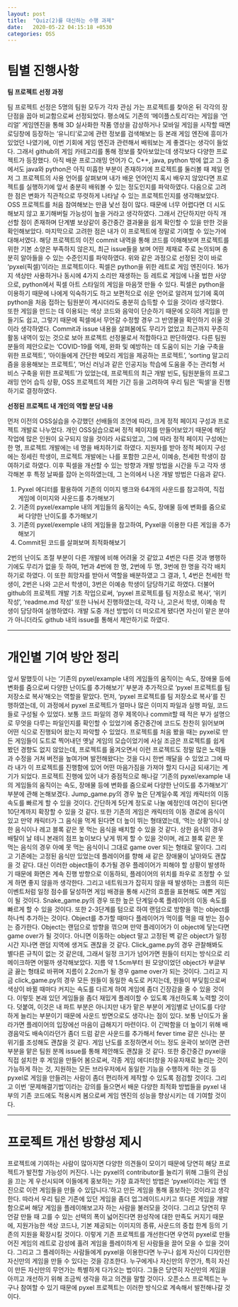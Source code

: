 ```yaml
---
layout: post
title:  "Quiz(2)를 대신하는 수행 과제"
date:   2020-05-22 04:15:18 +0530
categories: OSS
---
```

 # 팀별 진행사항


<strong> 팀 프로젝트 선정 과정 </strong><br>

 팀 프로젝트 선정은 5명의 팀원 모두가 각자 관심 가는 프로젝트를 찾아온 뒤 각각의 장단점을 꼽아 비교함으로써 선정되었다.
 평소에도 기존의 ‘메이플스토리’라는 게임을 ‘언리얼’ 게임엔진을 통해 3D 실사화한 작품 영상을 감상하거나 모바일 게임을 시작할 때면 로딩창에 등장하는 ‘유니티’로고에 관련 정보를 검색해보는 등 본래 게임 엔진에 흥미가 있었던 나였기에, 이번 기회에 게임 엔진과 관련해서 배워보는 게 좋겠다는 생각이 들었다. 그래서 github의 게임 카테고리를 통해 정보를 찾아보았는데 생각보다 다양한 프로젝트가 등장했다.
 아직 배운 프로그래밍 언어가 C, C++, java, python 밖에 없고 그 중에서도 java와 python은 아직 미흡한 부분이 존재하기에 프로젝트를 둘러볼 때 제일 먼저 그 프로젝트의 사용 언어를 살펴보며 내가 배운 언어인지 혹시 배우지 않았다면 프로젝트를 실행하기에 앞서 충분히 배워볼 수 있는 정도인지를 파악하였다.
 다음으로 고려한 점은 변화가 직관적으로 뚜렷하게 나타날 수 있는 프로젝트인지를 생각해보았다. OSS 프로젝트를 처음 참여해보는 만큼 낯선 점이 많다. 때문에 너무 어렵다면 더 시도해보지 않고 포기해버릴 가능성이 높을 거라고 생각하였다. 그래서 간단하지만 아직 개선할 점이 존재하며 단계별 보상같이 중간중간 결과물을 쉽게 확인할 수 있을 만한 것을 확인해보았다.
 마지막으로 고려한 점은 내가 이 프로젝트에 정말로 기여할 수 있는가에 대해서였다. 해당 프로젝트의 이전 commit 내역을 통해 코드를 이해해보며 프로젝트를 위한 기본 소양은 부족하지 않은지, 최근 issue들을 보며 어떤 제재로 주로 논의되며 충분히 알아들을 수 있는 수준인지를 파악하였다.
 위와 같은 과정으로 선정된 것이 바로 ‘pyxel(픽셀)’이라는 프로젝트이다. 픽셀은 python을 위한 레트로 게임 엔진이다. 16가지 색상만 사용하거나 동시에 4가지 소리만 재생하는 등 레트로 게임에 나올 법한 사양으로, python에서 픽셀 아트 스타일의 게임을 마음껏 만들 수 있다. 픽셀은 python을 이용하기 때문에 나에게 익숙하기도 하고 보편적으로 쉬운 언어로 알려져 있기에 혹여 python을 처음 접하는 팀원분이 계시더라도 충분히 습득할 수 있을 것이라 생각했다. 또한 게임을 만드는 데 이용되는 색상 코드와 음악이 단순하기 때문에 오히려 게임을 만들기도 쉽고, 그렇기 때문에 픽셀에서 무언갈 수정할 경우 그 반영물을 확인하기 쉬울 것이라 생각하였다. Commit과 issue 내용을 살펴봄에도 무리가 없었고 최근까지 꾸준히 활동 내역이 있는 것으로 보아 프로젝트 선정물로서 적합하다고 판단하였다.
 다른 팀원 분들의 제안으로는 ‘COVID-19를 억제, 완화 및 예방하는 데 도움이 되는 기술 구축을 위한 프로젝트’, ‘아이들에게 간단한 메모리 게임을 제공하는 프로젝트’, ‘sorting 알고리즘을 응용해보는 프로젝트’, ‘머신 러닝과 같은 인공지능 학습에 도움을 주는 관리형 서비스 구축을 위한 프로젝트’가 있었는데, 프로젝트의 최근 개발 빈도, 팀원분들의 프로그래밍 언어 습득 상황, OSS 프로젝트의 제한 기간 등을 고려하여 우리 팀은 ‘픽셀’을 진행하기로 결정하였다.


<strong> 선정된 프로젝트 내 개인의 역할 분담 내용 </strong><br>

 먼저 이전의 OSS실습을 수강했던 선배들의 조언에 따라, 크게 정적 페이지 구성과 프로젝트 개발로 나누었다. 개인 OSS실습으로써 정적 페이지를 만들어보았기 때문에 해당 작업에 많은 인원이 요구되지 않을 것이라 사료되었고, 그에 따라 정적 페이지 구성에는 한 명, 프로젝트 개발에는 네 명을 배치하기로 하였다. 지원자를 받아 정적 페이지 구성에는 정세린 학생이, 프로젝트 개발에는 나를 포함한 고은서, 이예송, 천세헌 학생이 참여하기로 하였다.
 이후 픽셀을 개선할 수 있는 방향과 개발 방법을 시간을 두고 각자 생각해본 후 특정 날짜를 잡아 논의하였는데, 그 논의에서 나온 개발 방법은 다음과 같다.

1)	Pyxel 에디터를 활용하여 기존의 이미지 뱅크와 64개의 사운드를 참고하여, 직접 게임에 이미지와 사운드를 추가해보기
2)	기존의 pyxel/example 내의 게임들의 움직이는 속도, 장애물 등에 변화를 줌으로써 다양한 난이도를 추가해보기
3)	기존의 pyxel/exemple 내의 게임들을 참고하여, Pyxel을 이용한 다른 게임을 추가해보기
4)	Commit된 코드를 살펴보며 최적화해보기

 2번의 난이도 조절 부분이 다른 개발에 비해 어려울 것 같았고 4번은 다른 것과 병행하기에도 무리가 없을 듯 하여, 1번과 4번에 한 명, 2번에 두 명, 3번에 한 명을 각각 배치하기로 하였다. 이 또한 희망자를 받아서 역할을 배분하였고 그 결과, 1, 4번은 천세헌 학생이, 2번은 나와 고은서 학생이, 3번은 이예송 학생이 담당하기로 하였다.
 더불어 github의 프로젝트 개발 기초 작업으로써, ‘pyxel 프로젝트를 팀 저장소로 복사’, ‘위키 작성’, ‘readme.md 작성’ 또한 나눠서 진행하였는데, 각각 나, 고은서 학생, 이예송 학생이 담당하여 실행하였다. 개발 도중 개선 방법이 더 떠오르게 됐다면 자신이 맡은 분야가 아니더라도 github 내의 issue를 통해서 제안하기로 하였다.


___


# 개인별 기여 방안 정리

 앞서 말했듯이 나는 ‘기존의 pyxel/example 내의 게임들의 움직이는 속도, 장애물 등에 변화를 줌으로써 다양한 난이도를 추가해보기’ 부분과 추가적으로 ‘pyxel 프로젝트를 팀 저장소로 복사’해오는 역할을 맡았다.
 먼저, ‘pyxel 프로젝트를 팀 저장소로 복사’를 진행하였는데, 이 과정에서 pyxel 프로젝트가 얼마나 많은 이미지 파일과 실행 파일, 코드들로 구성될 수 있었다. 보통 코드 파일의 경우 제목이나 commit할 때 적은 부가 설명으로 무엇을 다루는 파일인지를 확인할 수 있었기에 중간중간에 코드도 찬찬히 읽어보며 어떤 식으로 진행되어 왔는지 파악할 수 있었다. 프로젝트를 처음 봤을 때는 pyxel로 만든 게임들이 도트로 찍어내던 옛날 게임의 모습이었기에 사실 조금은 프로젝트를 쉽게 봤던 경향도 없지 않았는데, 프로젝트를 옮겨오면서 이런 프로젝트도 정말 많은 노력들과 수정을 거쳐 버전을 높여가며 발전해왔다는 것을 다시 한번 깨달을 수 있었고 그에 따라 내가 이 프로젝트를 진행함에 있어 어떤 마음가짐을 가져야 할지 다시금 되새기는 계기가 되었다.
 프로젝트 진행에 있어 내가 중점적으로 해나갈 ‘기존의 pyxel/example 내의 게임들의 움직이는 속도, 장애물 등에 변화를 줌으로써 다양한 난이도를 추가해보기’ 부분에 관해 논해보겠다.
 Jump_game.py의 경우 높은 단계일수록 게임 캐릭터의 이동 속도를 빠르게 할 수 있을 것이다. 간단하게 5단계 정도로 나눌 예정인데 여건이 된다면 10단계까지 확장할 수 있을 것 같다. 또한 기존의 게임은 캐릭터의 이동 경로에 음식이 있고 만약 캐릭터가 그 음식을 먹게 된다면 더 높이 뛰는 형태였는데, ‘먹는 상황’이니 상한 음식이나 레고 블록 같은 못 먹는 음식을 배치할 수 있을 것 같다. 상한 음식의 경우 배탈이 날 테니 본래의 점프 높이보다 낮게 뛰게 할 수 있을 것이며, 레고 블록 같은 못 먹는 음식의 경우 아예 못 먹는 음식이니 그대로 game over 되는 형태로 말이다. 그리고 기존에는 고정된 음식만 있었는데 플레이어를 향해 새 같은 장애물이 날아와도 괜찮을 것 같다. 대신 이러한 object들이 추가될 경우 플레이어가 피해야 할 상황이 발생하기 때문에 화면은 계속 진행 방향으로 이동하되, 플레이어의 위치를 좌우로 조정할 수 있게 하면 좋지 않을까 생각한다. 그리고 네트워크가 잡히지 않을 때 발생하는 크롬의 히든 이벤트처럼 일정 점수를 달성하면 게임 배경을 통해 시간의 흐름을 표현해도 예쁜 게임이 될 것이다.
 Snake_game.py의 경우 또한 높은 단계일수록 플레이어의 이동 속도를 빠르게 할 수 있을 것이다. 또한 2-3단계를 텀으로 하여 랜덤으로 방향을 꺾는 object를 하나씩 추가하는 것이다. Object를 추가할 때마다 플레이어가 먹이를 먹을 때 받는 점수는 증가한다. Object는 랜덤으로 방향을 꺾으며 만약 플레이어가 이 object에 닿는다면 game over가 될 것이다. 아니면 이동하는 object 말고 고정된 벽 같은 object가 일정 시간 지나면 랜덤 지역에 생겨도 괜찮을 것 같다.
 Click_game.py의 경우 관찰해봐도 별다른 규칙이 없는 것 같은데, 그래서 일정 크기가 넘어가면 원들이 터지는 방식으로 리메이크하면 어떨까 생각해보았다. 지름 약 1.5cm부터 원 모양이었던 object가 부글부글 끓는 형태로 바뀌며 지름이 2.2cm가 될 경우 game over가 되는 것이다. 그리고 지금 click_game.py의 경우 모든 원들이 동일한 속도로 커지는데, 원들이 부딪힘으로써 색상이 바뀔 때마다 커지는 속도를 다르게 하여 게임에 좀더 긴장감을 줄 수 있을 것이다.
 이렇듯 본래 있던 게임들을 좀더 재밌게 플레이할 수 있도록 개선하도록 노력할 것이다.
 덧붙여, 이것은 내 파트 부분은 아니지만 내가 맡은 부분이 게임별로 난이도를 다양하게 늘리는 부분이기 때문에 사운드 방면으로도 생각나는 점이 있다. 보통 난이도가 올라가면 플레이어의 입장에선 마음이 급해지기 마련이다. 이 긴박함을 더 높이기 위해 배경음악도 배속이라던가 좀더 드럼 같은 사운드를 추가해서 fever time 같은 신나는 분위기를 조성해도 괜찮을 것 같다. 게임 난도를 조정하면서 어느 정도 윤곽이 보이면 관련 부분을 맡은 팀원 분께 issue를 통해 제안해도 괜찮을 것 같다.
 또한 중간중간 pyxel을 직접 설치한 후 게임을 만들어 봄으로써, 각종 게임 에디터창을 자유자재로 늘리는 것이 가능하게 하는 것, 지원하는 모든 브라우저에서 동일한 기능을 수행하게 하는 것 등 pyxel로 게임을 만들려는 사람이 좀더 편리하게 제작할 수 있도록 점검할 것이다. 그리고 이번 ‘문제해결기법’이라는 강의를 들으면서 배운 다양한 최적화 방법들을 pyxel 내부의 기존 코드에도 적용시켜 봄으로써 게임 엔진의 성능을 향상시키는 데 기여할 것이다.


___



# 프로젝트 개선 방향성 제시
 
 프로젝트에 기여하는 사람이 많아지면 다양한 의견들이 모이기 때문에 당연히 해당 프로젝트가 발전할 가능성이 커진다. 나는 pyxel의 contributor를 늘리기 위해 그들의 관심을 끄는 게 우선시되며 이들에게 홍보하는 가장 효과적인 방법은 ‘pyxel이라는 게임 엔진으로 이런 게임들을 만들 수 있답니다.’하고 만든 게임을 통해 홍보하는 것이라고 생각한다. 따라서 우리 팀은 기존에 있던 게임을 좀더 업그레이드시키고 또다른 게임을 개발함으로써 해당 게임을 플레이해보고자 하는 사람을 불러모을 것이다. 그리고 당연히 무언갈 만들 때 고를 수 있는 선택의 폭이 넓어진다면 완성작에 대한 만족도 커지기 때문에, 지원가능한 색상 코드나, 기본 제공되는 이미지의 종류, 사운드의 중첩 한계 등의 기존의 지원을 확장시킬 것이다.
 이렇게 기존 프로젝트를 개선한다면 우연히 pyxel로 만들어진 게임의 레트로 감성에 홀려 게임을 플레이하게 된 사람들을 끌어 모을 수 있을 것이다. 그리고 그 플레이하는 사람들에게 pyxel을 이용한다면 누구나 쉽게 자신이 디자인한 자신만의 게임을 만들 수 있다는 것을 강조한다. 누구에게나 자신만의 무언가, 특히 자신이 만든 자신만의 무언가는 특별하게 다가오는 법이다. 그들은 당연히 자신만의 게임을 아끼고 개선하기 위해 조금씩 생각을 하고 의견을 말할 것이다. 오픈소스 프로젝트는 누구나 참여할 수 있기 때문에 pyxel 프로젝트는 이러한 방식으로 계속해서 발전해나갈 것이다.

